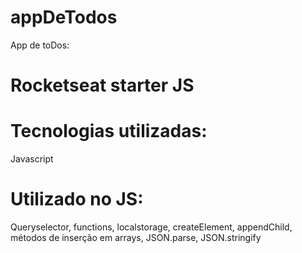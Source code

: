 # appDeTodos
App de toDos: 
# Rocketseat starter JS

# Tecnologias utilizadas:
 Javascript
 
# Utilizado no JS:
Queryselector, 
functions, 
localstorage, 
createElement, 
appendChild, 
métodos de inserção em arrays, 
JSON.parse, 
JSON.stringify
